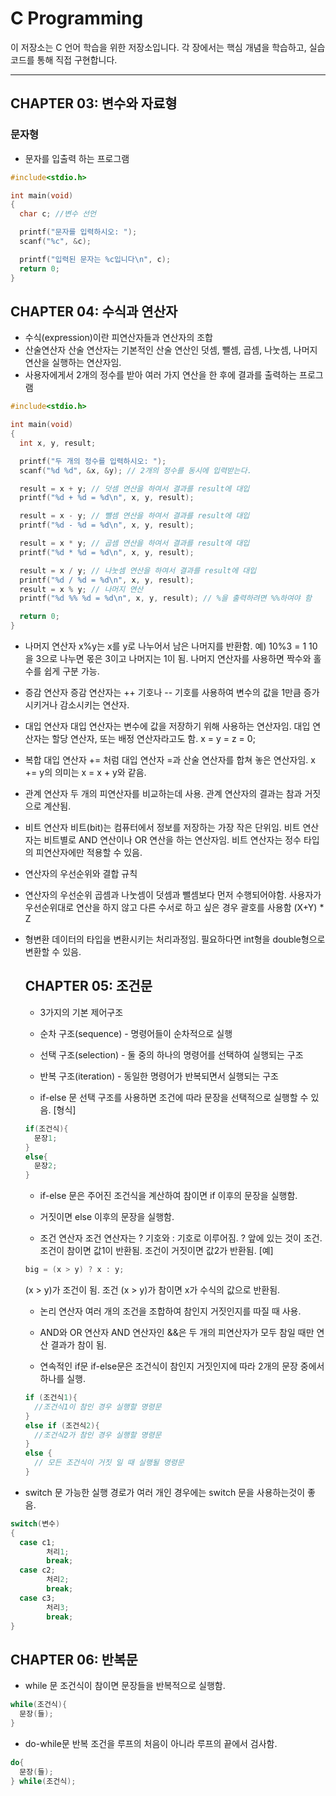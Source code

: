 #  C Programming

이 저장소는 C 언어 학습을 위한 저장소입니다. 각 장에서는 핵심 개념을 학습하고, 실습 코드를 통해 직접 구현합니다.

---

##  CHAPTER 03: 변수와 자료형 

### 문자형
- 문자를 입출력 하는 프로그램
```C
#include<stdio.h>

int main(void)
{
  char c; //변수 선언

  printf("문자를 입력하시오: ");
  scanf("%c", &c);

  printf("입력된 문자는 %c입니다\n", c);
  return 0;
}
```
##  CHAPTER 04: 수식과 연산자 

- 수식(expression)이란 피연산자들과 연산자의 조합
- 산술연산자
  산술 연산자는 기본적인 산술 연산인 덧셈, 뺄셈, 곱셈, 나눗셈, 나머지 연산을 실행하는 연산자임.
- 사용자에게서 2개의 정수를 받아 여러 가지 연산을 한 후에 결과를 출력하는 프로그램
```c
#include<stdio.h>

int main(void)
{
  int x, y, result;

  printf("두 개의 정수를 입력하시오: ");
  scanf("%d %d", &x, &y); // 2개의 정수를 동시에 입력받는다.

  result = x + y; // 덧셈 연산을 하여서 결과를 result에 대입
  printf("%d + %d = %d\n", x, y, result);

  result = x - y; // 뺄셈 연산을 하여서 결과를 result에 대입
  printf("%d - %d = %d\n", x, y, result);

  result = x * y; // 곱셈 연산을 하여서 결과를 result에 대입
  printf("%d * %d = %d\n", x, y, result);

  result = x / y; // 나눗셈 연산을 하여서 결과를 result에 대입
  printf("%d / %d = %d\n", x, y, result);
  result = x % y; // 나머지 연산
  printf("%d %% %d = %d\n", x, y, result); // %을 출력하려면 %%하여야 함

  return 0;
}
```
- 나머지 연산자
  x%y는 x를 y로 나누어서 남은 나머지를 반환함.
  예) 10%3 = 1 10을 3으로 나누면 몫은 3이고 나머지는 1이 됨.
  나머지 연산자를 사용하면 짝수와 홀수를 쉽게 구분 가능.
  
- 증감 연산자
  증감 연산자는 ++ 기호나 -- 기호를 사용하여 변수의 값을 1만큼 증가시키거나 감소시키는 연산자.

- 대입 연산자
  대입 연산자는 변수에 값을 저장하기 위해 사용하는 연산자임.
  대입 연산자는 할당 연산자, 또는 배정 연산자라고도 함.
  x = y = z = 0;

- 복합 대입 연산자
  += 처럼 대입 연산자 =과 산술 연산자를 합쳐 놓은 연산자임.
  x += y의 의미는 x = x + y와 같음.

- 관계 연산자
  두 개의 피연산자를 비교하는데 사용.
  관계 연산자의 결과는 참과 거짓으로 계산됨.

- 비트 연산자
  비트(bit)는 컴퓨터에서 정보를 저장하는 가장 작은 단위임.
  비트 연산자는 비트별로 AND 연산이나 OR 연산을 하는 연산자임.
  비트 연산자는 정수 타입의 피연산자에만 적용할 수 있음.

- 연산자의 우선순위와 결합 규칙
- 연산자의 우선순위
  곱셈과 나눗셈이 덧셈과 뺄셈보다 먼저 수행되어야함.
  사용자가 우선순위대로 연산을 하지 않고 다른 수서로 하고 싶은 경우 괄호를 사용함
  (X+Y) * Z

- 형변환
  데이터의 타입을 변환시키는 처리과정임.
  필요하다면 int형을 double형으로 변환할 수 있음.

  ##  CHAPTER 05: 조건문

  - 3가지의 기본 제어구조
  - 순차 구조(sequence) - 명령어들이 순차적으로 실행
  - 선택 구조(selection) - 둘 중의 하나의 명령어를 선택하여 실행되는 구조
  - 반복 구조(iteration) - 동일한 명령어가 반복되면서 실행되는 구조
 
  - if-else 문
    선택 구조를 사용하면 조건에 따라 문장을 선택적으로 실행할 수 있음.
    [형식]
  ```c
  if(조건식){
    문장1;
  }
  else{
    문장2;
  }
  ```
  - if-else 문은 주어진 조건식을 계산하여 참이면 if 이후의 문장을 실행함.
  - 거짓이면 else 이후의 문장을 실행함.

  - 조건 연산자
    조건 연산자는 ? 기호와 : 기호로 이루어짐. ? 앞에 있는 것이 조건.
    조건이 참이면 값1이 반환됨. 조건이 거짓이면 값2가 반환됨.
    [예]
  ```c
  big = (x > y) ? x : y;
  ```
  (x > y)가 조건이 됨. 조건 (x > y)가 참이면 x가 수식의 값으로 반환됨.

  - 논리 연산자
    여러 개의 조건을 조합하여 참인지 거짓인지를 따질 때 사용.
  - AND와 OR 연산자
    AND 연산자인 &&은 두 개의 피연산자가 모두 참일 때만 연산 결과가 참이 됨.

  - 연속적인 if문
    if-else문은 조건식이 참인지 거짓인지에 따라 2개의 문장 중에서 하나를 실행.
  ```c
  if (조건식1){
    //조건식1이 참인 경우 실행할 명령문
  }
  else if (조건식2){
    //조건식2가 참인 경우 실행할 명령문
  }
  else {
    // 모든 조건식이 거짓 일 때 실행될 명령문
  }
  ```
- switch 문
  가능한 실행 경로가 여러 개인 경우에는 switch 문을 사용하는것이 좋음.
```c
switch(변수)
{
  case c1;
        처리1;
        break;
  case c2;
        처리2;
        break;
  case c3;
        처리3;
        break;
}
```

  ##  CHAPTER 06: 반복문

  - while 문
    조건식이 참이면 문장들을 반복적으로 실행함.
```c
while(조건식){
  문장(들);
}
```
  - do-while문
    반복 조건을 루프의 처음이 아니라 루프의 끝에서 검사함.

```c
do{
  문장(들);
} while(조건식);
```
  

  
